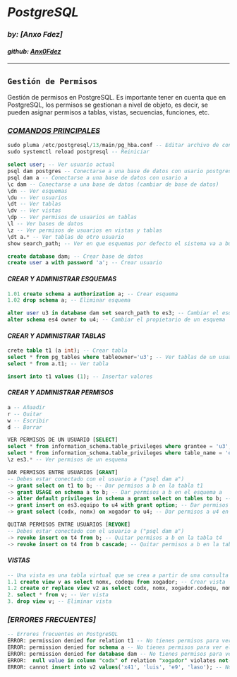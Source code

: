  # ***PostgreSQL***
### *by: [Anxo Fdez]*
#### *github: [Anx0Fdez](https://github.com/Anx0Fdez)*

---
## `Gestión de Permisos`
Gestión de permisos en PostgreSQL. Es importante tener en cuenta que en PostgreSQL, los permisos se gestionan a nivel de objeto, es decir, se pueden asignar permisos a tablas, vistas, secuencias, funciones, etc.

### ***<u>COMANDOS PRINCIPALES</u>***
```sql
sudo pluma /etc/postgresql/13/main/pg_hba.conf -- Editar archivo de configuración
sudo systemctl reload postgresql -- Reiniciar 
```
```sql
select user; -- Ver usuario actual
psql dam postgres -- Conectarse a una base de datos con usario postgres
psql dam a -- Conectarse a una base de datos con usario a
\c dam -- Conectarse a una base de datos (cambiar de base de datos)
\dn -- Ver esquemas
\du -- Ver usuarios
\dt -- Ver tablas
\dv -- Ver vistas
\dp -- Ver permisos de usuarios en tablas
\l -- Ver bases de datos
\z -- Ver permisos de usuarios en vistas y tablas
\dt a.* -- Ver tablas de otro usuario
show search_path; -- Ver en que esquemas por defecto el sistema va a buscar las tablas
```
```sql
create database dam; -- Crear base de datos
create user a with password 'a'; -- Crear usuario
```
#### *CREAR Y ADMINISTRAR ESQUEMAS*
```sql
1.01 create schema a authorization a; -- Crear esquema
1.02 drop schema a; -- Eliminar esquema

alter user u3 in database dam set search_path to es3; -- Cambiar el esquema por defecto de un usuario
alter schema es4 owner to u4; -- Cambiar el propietario de un esquema
```
#### *CREAR Y ADMINISTRAR TABLAS*

```sql
crete table t1 (a int); -- Crear tabla
select * from pg_tables where tableowner='u3'; -- Ver tablas de un usuario
select * from a.t1; -- Ver tabla

insert into t1 values (1); -- Insertar valores
```
#### *CREAR Y ADMINISTRAR PERMISOS*
```sql
a -- Añaadir
r -- Quitar
w -- Escribir
d -- Borrar

VER PERMISOS DE UN USUARIO [SELECT]
select * from information_schema.table_privileges where grantee = 'u3'; -- Ver permisos de un usuario
select * from information_schema.table_privileges where table_name = 'equipo'; -- Ver permisos de una tabla
\z es3.* -- Ver permisos de un esquema
```
```sql
DAR PERMISOS ENTRE USUARIOS [GRANT]
-- Debes estar conectado con el usuario a ("psql dam a")
-> grant select on t1 to b; -- Dar permisos a b en la tabla t1
-> grant USAGE on schema a to b; -- Dar permisos a b en el esquema a
-> alter default privileges in schema a grant select on tables to b; -- Dar permisos por defecto a b
-> grant insert on es3.equipo to u4 with grant option; -- Dar permisos a u4 con opcion de dar el mismo permiso a otros
-> grant select (codx, nomx) on xogador to u4; -- Dar permisos a u4 en las columnas codx y nomx de la tabla xogador
```
```sql
QUITAR PERMISOS ENTRE USUARIOS [REVOKE]
-- Debes estar conectado con el usuario a ("psql dam a")
-> revoke insert on t4 from b; -- Quitar permisos a b en la tabla t4
-> revoke insert on t4 from b cascade; -- Quitar permisos a b en la tabla t4 y a los objetos que dependen de ella
```
#### *VISTAS*
```sql
-- Una vista es una tabla virtual que se crea a partir de una consulta
1.1 create view v as select nomx, codequ from xogador; -- Crear vista
1.2 create or replace view v2 as select codx, nomx, xogador.codequ, nomequ from xogador, equipo where xogador.codequ = equipo.codequ and xogador.codequ='e1'; -- Crear vista con de dos tablas
2. select * from v; -- Ver vista
3. drop view v; -- Eliminar vista
```

### ***[ERRORES FRECUENTES]***
```sql
-- Errores frecuentes en PostgreSQL
ERROR: permission denied for relation t1 -- No tienes permisos para ver la tabla t1
ERROR: permission denied for schema a -- No tienes permisos para ver el esquema a
ERROR: permission denied for database dam -- No tienes permisos para ver la base de datos dam
ERROR:  null value in column "codx" of relation "xogador" violates not-null constraint -- No exiate la clave primaria en la vista
ERROR: cannot insert into v2 values('x41', 'luis', 'e9', 'laso'); -- No se puede insertar en una vista con dos tablas
```

